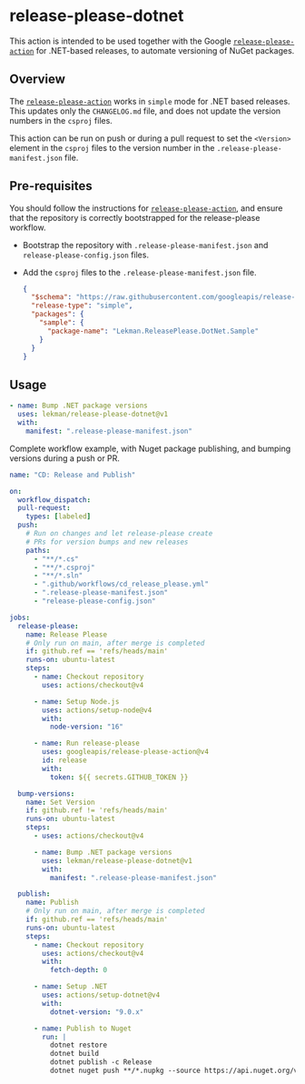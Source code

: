 # release-please-dotnet

This action is intended to be used together with the Google [`release-please-action`](https://github.com/marketplace/actions/release-please-action) for .NET-based releases, to automate versioning of NuGet packages.

## Overview

The [`release-please-action`](https://github.com/marketplace/actions/release-please-action) works in `simple` mode for .NET based releases. This updates only the `CHANGELOG.md` file, and does not update the version numbers in the `csproj` files.

This action can be run on push or during a pull request to set the `<Version>` element in the `csproj` files to the version number in the `.release-please-manifest.json` file.

## Pre-requisites

You should follow the instructions for  [`release-please-action`](https://github.com/marketplace/actions/release-please-action), and ensure that the repository is correctly bootstrapped for the release-please workflow.

- Bootstrap the repository with `.release-please-manifest.json` and `release-please-config.json` files.
- Add the `csproj` files to the `.release-please-manifest.json` file.

  ```json
  {
    "$schema": "https://raw.githubusercontent.com/googleapis/release-please/main/schemas/config.json",
    "release-type": "simple",
    "packages": {
      "sample": {
        "package-name": "Lekman.ReleasePlease.DotNet.Sample"
      }
    }
  }
  ```

## Usage

```yaml
- name: Bump .NET package versions
  uses: lekman/release-please-dotnet@v1
  with:
    manifest: ".release-please-manifest.json"
```

Complete workflow example, with Nuget package publishing, and bumping versions during a push or PR.

```yaml
name: "CD: Release and Publish"

on:
  workflow_dispatch:
  pull-request:
    types: [labeled]
  push:
    # Run on changes and let release-please create
    # PRs for version bumps and new releases
    paths:
      - "**/*.cs"
      - "**/*.csproj"
      - "**/*.sln"
      - ".github/workflows/cd_release_please.yml"
      - ".release-please-manifest.json"
      - "release-please-config.json"

jobs:
  release-please:
    name: Release Please
    # Only run on main, after merge is completed
    if: github.ref == 'refs/heads/main'
    runs-on: ubuntu-latest
    steps:
      - name: Checkout repository
        uses: actions/checkout@v4

      - name: Setup Node.js
        uses: actions/setup-node@v4
        with:
          node-version: "16"

      - name: Run release-please
        uses: googleapis/release-please-action@v4
        id: release
        with:
          token: ${{ secrets.GITHUB_TOKEN }}

  bump-versions:
    name: Set Version
    if: github.ref != 'refs/heads/main'
    runs-on: ubuntu-latest
    steps:
      - uses: actions/checkout@v4

      - name: Bump .NET package versions
        uses: lekman/release-please-dotnet@v1
        with:
          manifest: ".release-please-manifest.json"

  publish:
    name: Publish
    # Only run on main, after merge is completed
    if: github.ref == 'refs/heads/main'
    runs-on: ubuntu-latest
    steps:
      - name: Checkout repository
        uses: actions/checkout@v4
        with:
          fetch-depth: 0

      - name: Setup .NET
        uses: actions/setup-dotnet@v4
        with:
          dotnet-version: "9.0.x"

      - name: Publish to Nuget
        run: |
          dotnet restore
          dotnet build
          dotnet publish -c Release
          dotnet nuget push **/*.nupkg --source https://api.nuget.org/v3/index.json --api-key ${{ secrets.NUGET_API_KEY }} --skip-duplicate
```
